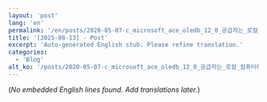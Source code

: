 ```yaml
---
layout: 'post'
lang: 'en'
permalink: '/en/posts/2020-05-07-c_microsoft_ace_oledb_12_0_공급자는_로컬_컴퓨터에_등록할_수_없습니다/'
title: '[2025-08-13] - Post'
excerpt: 'Auto-generated English stub. Please refine translation.'
categories:
  - 'Blog'
alt_ko: '/posts/2020-05-07-c_microsoft_ace_oledb_12_0_공급자는_로컬_컴퓨터에_등록할_수_없습니다/'
---
```


(*No embedded English lines found. Add translations later.*)
